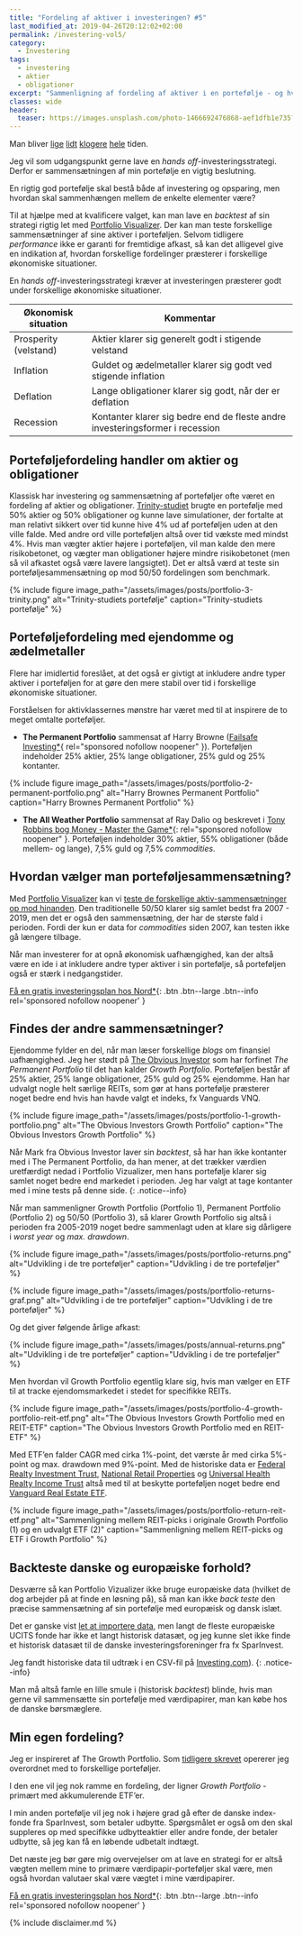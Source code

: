 ```yaml
---
title: "Fordeling af aktiver i investeringen? #5"
last_modified_at: 2019-04-26T20:12:02+02:00
permalink: /investering-vol5/
category:
  - Investering
tags:
  - investering
  - aktier
  - obligationer
excerpt: "Sammenligning af fordeling af aktiver i en portefølje - og hvordan backtester man den med historiske data?"
classes: wide
header:
  teaser: https://images.unsplash.com/photo-1466692476868-aef1dfb1e735?ixlib=rb-1.2.1&ixid=eyJhcHBfaWQiOjEyMDd9&auto=format&fit=crop&w=400&q=80
---
```


Man bliver [lige](/investering/) [lidt](/investering-vol2/) [klogere](/investering-vol3/) [hele](/investering-vol4/) tiden.

Jeg vil som udgangspunkt gerne lave en _hands off_-investeringsstrategi. Derfor er sammensætningen af min portefølje en vigtig beslutning.

En rigtig god portefølje skal bestå både af investering og opsparing, men hvordan skal sammenhængen mellem de enkelte elementer være?

Til at hjælpe med at kvalificere valget, kan man lave en _backtest_ af sin strategi rigtig let med [Portfolio Visualizer](https://www.portfoliovisualizer.com/). Der kan man teste forskellige sammensætninger af sine aktiver i porteføljen. Selvom tidligere _performance_ ikke er garanti for fremtidige afkast, så kan det alligevel give en indikation af, hvordan forskellige fordelinger præsterer i forskellige økonomiske situationer.

En _hands off_-investeringsstrategi kræver at investeringen præsterer godt under forskellige økonomiske situationer.

| Økonomisk situation   | Kommentar                                                                     |
|-----------------------|-------------------------------------------------------------------------------|
| Prosperity (velstand) | Aktier klarer sig generelt godt i stigende velstand                           |
| Inflation             | Guldet og ædelmetaller klarer sig godt ved stigende inflation                 |
| Deflation             | Lange obligationer klarer sig godt, når der er deflation                      |
| Recession             | Kontanter klarer sig bedre end de fleste andre investeringsformer i recession |

## Porteføljefordeling handler om aktier og obligationer

Klassisk har investering og sammensætning af porteføljer ofte været en fordeling af aktier og obligationer. [Trinity-studiet](https://www.researchgate.net/publication/265279441_Retirement_Savings_Choosing_a_Withdrawal_Rate_That_Is_Sustainable) brugte en portefølje med 50% aktier og 50% obligationer og kunne lave simulationer, der fortalte at man relativt sikkert over tid kunne hive 4% ud af porteføljen uden at den ville falde. Med andre ord ville porteføljen altså over tid vækste med mindst 4%. Hvis man vægter aktier højere i porteføljen, vil man kalde den mere risikobetonet, og vægter man obligationer højere mindre risikobetonet (men så vil afkastet også være lavere langsigtet). Det er altså værd at teste sin porteføljesammensætning op mod 50/50 fordelingen som benchmark.

{% include figure image_path="/assets/images/posts/portfolio-3-trinity.png" alt="Trinity-studiets portefølje" caption="Trinity-studiets portefølje" %}

## Porteføljefordeling med ejendomme og ædelmetaller

Flere har imidlertid foreslået, at det også er givtigt at inkludere andre typer aktiver i porteføljen for at gøre den mere stabil over tid i forskellige økonomiske situationer.

Forståelsen for aktivklassernes mønstre har været med til at inspirere de to meget omtalte porteføljer.

- **The Permanent Portfolio** sammensat af Harry Browne ([Failsafe Investing*](https://www.partner-ads.com/dk/klikbanner.php?partnerid=28187&bannerid=43264&htmlurl=https://www.saxo.com/dk/fail-safe-investing_harry-browne_paperback_9780312263218){ rel="sponsored nofollow noopener" }). Porteføljen indeholder 25% aktier, 25% lange obligationer, 25% guld og 25% kontanter.

{% include figure image_path="/assets/images/posts/portfolio-2-permanent-portfolio.png" alt="Harry Brownes Permanent Portfolio" caption="Harry Brownes Permanent Portfolio" %}

- **The All Weather Portfolio** sammensat af Ray Dalio og beskrevet i [Tony Robbins bog Money - Master the Game*](https://www.partner-ads.com/dk/klikbanner.php?partnerid=28187&bannerid=43264&htmlurl=https://www.saxo.com/dk/money-master-the-game_tony-robbins_paperback_9781471143359){: rel="sponsored nofollow noopener" }. Porteføljen indeholder 30% aktier, 55% obligationer (både mellem- og lange), 7,5% guld og 7,5% _commodities_.

## Hvordan vælger man porteføljesammensætning?

Med [Portfolio Visualizer](https://www.portfoliovisualizer.com/) kan vi [teste de forskellige aktiv-sammensætninger op mod hinanden](https://www.frinans.dk/pensionsportefoeljen-del-2-min-pensionsportefoelje/). Den traditionelle 50/50 klarer sig samlet bedst fra 2007 - 2019, men det er også den sammensætning, der har de største fald i perioden. Fordi der kun er data for _commodities_ siden 2007, kan testen ikke gå længere tilbage.

Når man investerer for at opnå økonomisk uafhængighed, kan der altså være en ide i at inkludere andre typer aktiver i sin portefølje, så porteføljen også er stærk i nedgangstider.

[Få en gratis investeringsplan hos Nord\*](/go/nord/){: .btn .btn--large .btn--info rel='sponsored nofollow noopener' }

## Findes der andre sammensætninger?

Ejendomme fylder en del, når man læser forskellige _blogs_ om finansiel uafhængighed. Jeg her stødt på [The Obvious Investor](https://obviousinvestor.com/my-investments/growth-portfolio/) som har forfinet _The Permanent Portfolio_ til det han kalder _Growth Portfolio_. Porteføljen består af 25% aktier, 25% lange obligationer, 25% guld og 25% ejendomme. Han har udvalgt nogle helt særlige REITs, som gør at hans portefølje præsterer noget bedre end hvis han havde valgt et indeks, fx Vanguards VNQ.

{% include figure image_path="/assets/images/posts/portfolio-1-growth-portfolio.png" alt="The Obvious Investors Growth Portfolio" caption="The Obvious Investors Growth Portfolio" %}

Når Mark fra Obvious Investor laver sin _backtest_, så har han ikke kontanter med i The Permanent Portfolio, da han mener, at det trækker værdien uretfærdigt nedad i Portfolio Vizualizer, men hans portefølje klarer sig samlet noget bedre end markedet i perioden. Jeg har valgt at tage kontanter med i mine tests på denne side.
{: .notice--info}

Når man sammenligner Growth Portfolio (Portfolio 1), Permanent Portfolio (Portfolio 2) og 50/50 (Portfolio 3), så klarer Growth Portfolio sig altså i perioden fra 2005-2019 noget bedre sammenlagt uden at klare sig dårligere i _worst year_ og _max. drawdown_.

{% include figure image_path="/assets/images/posts/portfolio-returns.png" alt="Udvikling i de tre porteføljer" caption="Udvikling i de tre porteføljer" %}

{% include figure image_path="/assets/images/posts/portfolio-returns-graf.png" alt="Udvikling i de tre porteføljer" caption="Udvikling i de tre porteføljer" %}

Og det giver følgende årlige afkast:

{% include figure image_path="/assets/images/posts/annual-returns.png" alt="Udvikling i de tre porteføljer" caption="Udvikling i de tre porteføljer" %}

Men hvordan vil Growth Portfolio egentlig klare sig, hvis man vælger en ETF til at tracke ejendomsmarkedet i stedet for specifikke REITs.

{% include figure image_path="/assets/images/posts/portfolio-4-growth-portfolio-reit-etf.png" alt="The Obvious Investors Growth Portfolio med en REIT-ETF" caption="The Obvious Investors Growth Portfolio med en REIT-ETF" %}

Med ETF’en falder CAGR med cirka 1%-point, det værste år med cirka 5%-point og max. drawdown med 9%-point. Med de historiske data er [Federal Realty Investment Trust](http://tools.morningstar.dk/dk/stockreport/default.aspx?Site=dk&id=0P00000241), [National Retail Properties](http://tools.morningstar.dk/dk/stockreport/default.aspx?Site=dk&id=0P000001DX) og [Universal Health Realty Income Trust](http://tools.morningstar.dk/dk/stockreport/default.aspx?Site=dk&id=0P000005OB) altså med til at beskytte porteføljen noget bedre end [Vanguard Real Estate ETF](https://www.morningstar.com/etfs/arcx/vnq/quote).

{% include figure image_path="/assets/images/posts/portfolio-return-reit-etf.png" alt="Sammenligning mellem REIT-picks i originale Growth Portfolio (1) og en udvalgt ETF (2)" caption="Sammenligning mellem REIT-picks og ETF i Growth Portfolio" %}

## Backteste danske og europæiske forhold?

Desværre så kan Portfolio Vizualizer ikke bruge europæiske data (hvilket de dog arbejder på at finde en løsning på), så man kan ikke _back teste_ den præcise sammensætning af sin portefølje med europæisk og dansk islæt.

Det er ganske vist [let at importere data](https://www.portfoliovisualizer.com/manage-benchmarks#import), men langt de fleste europæiske UCITS fonde har ikke et langt historisk datasæt, og jeg kunne slet ikke finde et historisk datasæt til de danske investeringsforeninger fra fx SparInvest.

Jeg fandt historiske data til udtræk i en CSV-fil på [Investing.com](http://www.investing.com)).
{: .notice--info}

Man må altså famle en lille smule i (historisk _backtest_) blinde, hvis man gerne vil sammensætte sin portefølje med værdipapirer, man kan købe hos de danske børsmæglere.

## Min egen fordeling?

Jeg er inspireret af The Growth Portfolio. Som [tidligere skrevet](/investering-vol4/) opererer jeg overordnet med to forskellige porteføljer.

I den ene vil jeg nok ramme en fordeling, der ligner _Growth Portfolio_ - primært med akkumulerende ETF’er.

I min anden portefølje vil jeg nok i højere grad gå efter de danske index-fonde fra SparInvest, som betaler udbytte. Spørgsmålet er også om den skal suppleres op med specifikke udbytteaktier eller andre fonde, der betaler udbytte, så jeg kan få en løbende udbetalt indtægt.

Det næste jeg bør gøre mig overvejelser om at lave en strategi for er altså vægten mellem mine to primære værdipapir-porteføljer skal være, men også hvordan valutaer skal være vægtet i mine værdipapirer.

[Få en gratis investeringsplan hos Nord\*](/go/nord/){: .btn .btn--large .btn--info rel='sponsored nofollow noopener' }

{% include disclaimer.md %}
